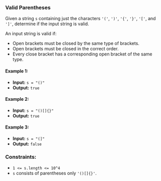 ### Valid Parentheses

Given a string `s` containing just the characters `'('`, `')'`, `'{'`, `'}'`, `'['`, and `']'`, determine if the input string is valid.

An input string is valid if:

- Open brackets must be closed by the same type of brackets.
- Open brackets must be closed in the correct order.
- Every close bracket has a corresponding open bracket of the same type.

#### Example 1:
- **Input:** `s = "()"`  
- **Output:** `true`

#### Example 2:
- **Input:** `s = "()[]{}"`  
- **Output:** `true`

#### Example 3:
- **Input:** `s = "(]"`  
- **Output:** `false`

### Constraints:
- `1 <= s.length <= 10^4`
- `s` consists of parentheses only `'()[]{}'`.